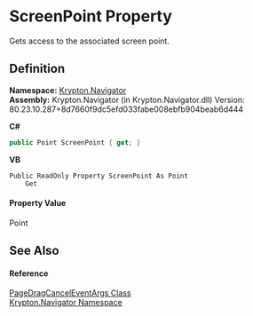 # ScreenPoint Property


Gets access to the associated screen point.



## Definition
**Namespace:** <a href="a21ac074-d119-3dc6-bd1c-d3a12c0128bc.md">Krypton.Navigator</a>  
**Assembly:** Krypton.Navigator (in Krypton.Navigator.dll) Version: 80.23.10.287+8d7660f9dc5efd033fabe008ebfb904beab6d444

**C#**
``` C#
public Point ScreenPoint { get; }
```
**VB**
``` VB
Public ReadOnly Property ScreenPoint As Point
	Get
```



#### Property Value
Point

## See Also


#### Reference
<a href="f4c96dc5-ef67-d08a-a0f9-ce78060f3713.md">PageDragCancelEventArgs Class</a>  
<a href="a21ac074-d119-3dc6-bd1c-d3a12c0128bc.md">Krypton.Navigator Namespace</a>  
